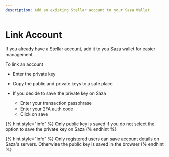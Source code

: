 ```yaml
---
description: Add an existing Stellar account to your Saza Wallet
---
```


# Link Account

If you already have a Stellar account, add it to you Saza wallet for easier management.

To link an account

* Enter the private key
* Copy the public and private keys to a safe place
* If you decide to save the private key on Saza

  * Enter your transaction passphrase
  * Enter your 2FA auth code
  * Click on save

{% hint style="info" %}
Only public key is saved if you do not select the option to save the private key on Saza
{% endhint %}

{% hint style="info" %}
Only registered users can save account details on Saza's servers. Otherwise the public key is saved in the browser
{% endhint %}

